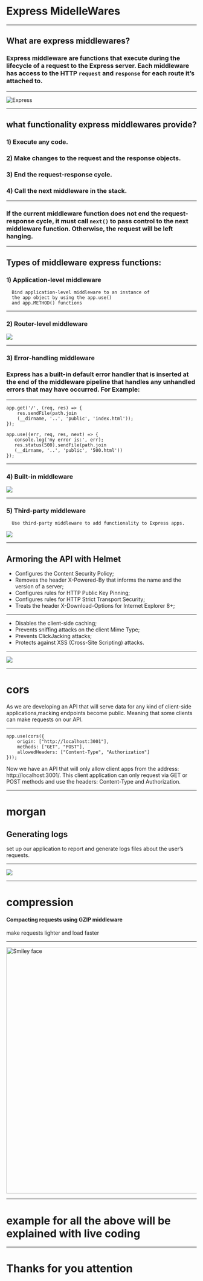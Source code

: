 # Express MidelleWares

---

## What are express middlewares?

### Express middleware are functions that execute during the lifecycle of a request to the Express server. Each middleware has access to the HTTP `request` and `response` for each route it’s attached to.

---

![Express](https://i.imgur.com/QhJ3ttc.png)

---


## what functionality express middlewares provide?

### 1) Execute any code. 

### 2) Make changes to the request and the response objects. 

### 3) End the request-response cycle. 

### 4) Call the next middleware in the stack. 

---

### If the current middleware function does not end the request-response cycle, it must call `next()` to pass control to the next middleware function. Otherwise, the request will be left hanging.

---

## Types of middleware express functions:

### 1) Application-level middleware

      Bind application-level middleware to an instance of 
      the app object by using the app.use() 
      and app.METHOD() functions   


---

### 2) Router-level middleware

![](https://i.imgur.com/HH2TxYY.png)

---

### 3) Error-handling middleware

### Express has a built-in default error handler that is inserted at the end of the middleware pipeline that handles any unhandled errors that may have occurred. For Example:

---

```express
app.get('/', (req, res) => {
    res.sendFile(path.join
    (__dirname, '..', 'public', 'index.html'));
});

app.use((err, req, res, next) => {
   console.log('my error is:', err);  
   res.status(500).sendFile(path.join
   (__dirname, '..', 'public', '500.html'))
});
```

---

### 4) Built-in middleware

![](https://i.imgur.com/Xf8OTuX.png)

---

### 5) Third-party middleware

      Use third-party middleware to add functionality to Express apps.


![](https://i.imgur.com/tnUvMuS.png)

---

## Armoring the API with Helmet

- Configures the Content Security Policy;
- Removes the header X-Powered-By that informs the name and the version of a server;
- Configures rules for HTTP Public Key Pinning;
- Configures rules for HTTP Strict Transport Security;
- Treats the header X-Download-Options for Internet Explorer 8+;

---

- Disables the client-side caching;
- Prevents sniffing attacks on the client Mime Type;
- Prevents ClickJacking attacks;
- Protects against XSS (Cross-Site Scripting) attacks.

---

![](https://i.imgur.com/gTNmktx.png)

---

# cors

As we are developing an API that will serve data for any kind of client-side applications,macking endpoints become public. Meaning that some clients can make requests on our API.

---

```express
app.use(cors({
    origin: ["http://localhost:3001"],
    methods: ["GET", "POST"],
    allowedHeaders: ["Content-Type", "Authorization"]
}));
```

Now we have an API that will only allow client apps from the address: http://localhost:3001/. This client application can only request via GET or POST methods and use the headers: Content-Type and Authorization.

---

# morgan

## Generating logs

set up our application to report and generate logs files about the user’s requests.

---

![](https://i.imgur.com/GHYkSud.png)

---

# compression

#### Compacting requests using GZIP middleware

make requests lighter and load faster

---

<img src="https://i.imgur.com/ZfRru7J.png" alt="Smiley face" height="650" width="1000">

---

# example for all the above will be explained with live coding

---

# Thanks for you attention